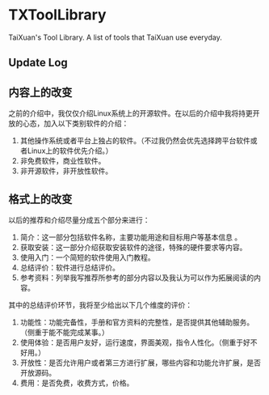 # TXToolLibrary

TaiXuan's Tool Library. A list of tools that TaiXuan use everyday.

## Update Log

## 内容上的改变

之前的介绍中，我仅仅介绍Linux系统上的开源软件。在以后的介绍中我将持更开放的心态，加入以下类别软件的介绍：

1. 其他操作系统或者平台上独占的软件。（不过我仍然会优先选择跨平台软件或者Linux上的软件优先介绍。）
1. 非免费软件，商业性软件。
1. 非开源软件，非开放性软件。

## 格式上的改变

以后的推荐和介绍尽量分成五个部分来进行：

1. 简介：这一部分包括软件名称，主要功能用途和目标用户等基本信息 。
1. 获取安装：这一部分介绍获取安装软件的途径，特殊的硬件要求等内容。
1. 使用入门：一个简短的软件使用入门教程。
1. 总结评价：软件进行总结评价。
1. 参考资料：列举我写推荐所参考的部分内容以及我认为可以作为拓展阅读的内容。

其中的总结评价环节，我将至少给出以下几个维度的评价：

1. 功能性：功能完备性，手册和官方资料的完整性，是否提供其他辅助服务。（侧重于能不能完成某事。）
1. 使用体验：是否用户友好，运行速度，界面美观，指令人性化。（侧重于好不好用。）
1. 开放性：是否允许用户或者第三方进行扩展，哪些内容和功能允许扩展，是否开放源码。
1. 费用：是否免费，收费方式，价格。